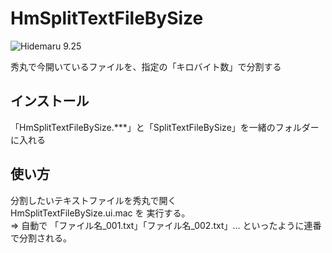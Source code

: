 # HmSplitTextFileBySize

![Hidemaru 9.25](https://img.shields.io/badge/Hidemaru-v9.25-6479ff.svg)

秀丸で今開いているファイルを、指定の「キロバイト数」で分割する

## インストール
  
「HmSplitTextFileBySize.***」と「SplitTextFileBySize」を一緒のフォルダーに入れる

## 使い方

分割したいテキストファイルを秀丸で開く  
HmSplitTextFileBySize.ui.mac を 実行する。  
⇒ 自動で 「ファイル名_001.txt」「ファイル名_002.txt」... といったように連番で分割される。  


